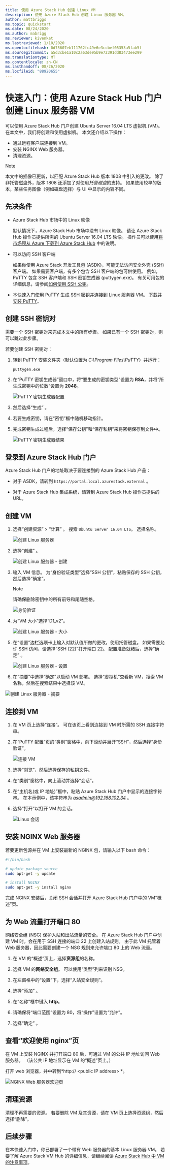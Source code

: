 ```yaml
---
title: 使用 Azure Stack Hub 创建 Linux VM
description: 使用 Azure Stack Hub 创建 Linux 服务器 VM。
author: mattbriggs
ms.topic: quickstart
ms.date: 08/24/2020
ms.author: mabrigg
ms.reviewer: kivenkat
ms.lastreviewed: 1/10/2020
ms.openlocfilehash: 0d75607eb111762fc49e6e3ccbef05353a5fab5f
ms.sourcegitcommit: a5d3cbe1a10c2a63de95b9e72391dd83473ee299
ms.translationtype: MT
ms.contentlocale: zh-CN
ms.lasthandoff: 08/26/2020
ms.locfileid: "88920655"
---
```

# <a name="quickstart-create-a-linux-server-vm-by-using-the-azure-stack-hub-portal"></a>快速入门：使用 Azure Stack Hub 门户创建 Linux 服务器 VM

可以使用 Azure Stack Hub 门户创建 Ubuntu Server 16.04 LTS 虚拟机 (VM)。 在本文中，我们将创建和使用虚拟机。 本文还介绍以下操作：

* 通过远程客户端连接到 VM。
* 安装 NGINX Web 服务器。
* 清理资源。

> [!NOTE]  
> 本文中的插像已更新，以匹配 Azure Stack Hub 版本 1808 中引入的更改。 除了非托管磁盘外，版本 1808 还添加了对使用*托管磁盘*的支持。 如果使用较早的版本，某些任务图像（例如磁盘选择）与 UI 中显示的内容不同。  

## <a name="prerequisites"></a>先决条件

* Azure Stack Hub 市场中的 Linux 映像

   默认情况下，Azure Stack Hub 市场中没有 Linux 映像。 请让 Azure Stack Hub 操作员提供所需的 Ubuntu Server 16.04 LTS 映像。 操作员可以使用[将市场项从 Azure 下载到 Azure Stack Hub](../operator/azure-stack-download-azure-marketplace-item.md) 中的说明。

* 可以访问 SSH 客户端

   如果你使用 Azure Stack 开发工具包 (ASDK)，可能无法访问安全外壳 (SSH) 客户端。 如果需要客户端，有多个包含 SSH 客户端的包可供使用。 例如，PuTTY 包含 SSH 客户端和 SSH 密钥生成器 (puttygen.exe)。 有关可用包的详细信息，请参阅[如何使用 SSH 公钥](azure-stack-dev-start-howto-ssh-public-key.md)。

* 本快速入门使用 PuTTY 生成 SSH 密钥并连接到 Linux 服务器 VM。 [下载并安装 PuTTY](https://www.putty.org)。

## <a name="create-an-ssh-key-pair"></a>创建 SSH 密钥对

需要一个 SSH 密钥对来完成本文中的所有步骤。 如果已有一个 SSH 密钥对，则可以跳过此步骤。

若要创建 SSH 密钥对：

1. 转到 PuTTY 安装文件夹（默认位置为 *C:\Program Files\PuTTY*）并运行：

    `puttygen.exe`

1. 在“PuTTY 密钥生成器”窗口中，将“要生成的密钥类型”设置为 **RSA**，并将“所生成密钥中的位数”设置为 **2048**。   

   ![PuTTY 密钥生成器配置](media/azure-stack-quick-linux-portal/Putty01a.png)

1. 然后选择“生成”  。

1. 若要生成密钥，请在“密钥”框中随机移动指针。 

1. 完成密钥生成过程后，选择“保存公钥”和“保存私钥”来将密钥保存到文件中。  

   ![PuTTY 密钥生成器结果](media/azure-stack-quick-linux-portal/Putty02a.png)

## <a name="sign-in-to-the-azure-stack-hub-portal"></a>登录到 Azure Stack Hub 门户

Azure Stack Hub 门户的地址取决于要连接到的 Azure Stack Hub 产品：

* 对于 ASDK，请转到 `https://portal.local.azurestack.external` 。

* 对于 Azure Stack Hub 集成系统，请转到 Azure Stack Hub 操作员提供的 URL。

## <a name="create-the-vm"></a>创建 VM

1. 选择“创建资源”   > “计算”  。 搜索 `Ubuntu Server 16.04 LTS`。 选择名称。

   ![创建 Linux 服务器](media/azure-stack-quick-linux-portal/image1.png)

1. 选择“创建”  。

   ![创建 Linux 服务器 - 创建](media/azure-stack-quick-linux-portal/image2.png)

1. 输入 VM 信息。 为“身份验证类型”选择“SSH 公钥”，粘贴保存的 SSH 公钥，然后选择“确定”。  

    > [!NOTE]  
    > 请确保删除密钥中的所有前导和尾随空格。

   ![身份验证](media/azure-stack-quick-linux-portal/image3.png)

1. 为“VM 大小”选择“D1_v2”。 

   ![创建 Linux 服务器 - 大小](media/azure-stack-quick-linux-portal/image4.png)

1. 在“设置”边栏选项卡上输入对默认值所做的更改，使用托管磁盘。  如果需要允许 SSH 访问，请选择“SSH (22)”打开端口 22。  配置准备就绪后，选择“确定”  。

   ![创建 Linux 服务器 - 设置](media/azure-stack-quick-linux-portal/image5.png)

1. 在“摘要”中选择“确定”以启动 VM 部署。  选择“虚拟机”查看新 VM，搜索 VM 名称，然后在搜索结果中选择该 VM。 

![创建 Linux 服务器 - 摘要](media/azure-stack-quick-linux-portal/image5.png)

## <a name="connect-to-the-vm"></a>连接到 VM

1. 在 VM 页上选择“连接”。  可在该页上看到连接到 VM 时所需的 SSH 连接字符串。 

1. 在“PuTTY 配置”页的“类别”窗格中，向下滚动并展开“SSH”，然后选择“身份验证”。     

   ![连接 VM](media/azure-stack-quick-linux-portal/putty03a.png)

1. 选择“浏览”，然后选择保存的私钥文件。 

1. 在“类别”窗格中，向上滚动并选择“会话”。  

1. 在“主机名(或 IP 地址)”框中，粘贴 Azure Stack Hub 门户中显示的连接字符串。  在本示例中，该字符串为 *asadmin@192.168.102.34* 。

1. 选择“打开”以打开 VM 的会话。 

   ![Linux 会话](media/azure-stack-quick-linux-portal/Putty05a.png)

## <a name="install-the-nginx-web-server"></a>安装 NGINX Web 服务器

若要更新包源并在 VM 上安装最新的 NGINX 包，请输入以下 bash 命令：

```bash
#!/bin/bash

# update package source
sudo apt-get -y update

# install NGINX
sudo apt-get -y install nginx
```

完成 NGINX 安装后，关闭 SSH 会话并打开 Azure Stack Hub 门户中的 VM“概述”页。 

## <a name="open-port-80-for-web-traffic"></a>为 Web 流量打开端口 80

网络安全组 (NSG) 保护入站和出站流量的安全。 在 Azure Stack Hub 门户中创建 VM 时，会在用于 SSH 连接的端口 22 上创建入站规则。 由于此 VM 托管着 Web 服务器，因此需要创建一个 NSG 规则来允许端口 80 上的 Web 流量。

1. 在 VM 的“概述”页上，选择**资源组**的名称。 

1. 选择 VM 的**网络安全组**。 可以使用“类型”列来识别 NSG。 

1. 在左窗格中的“设置”下，选择“入站安全规则”。  

1. 选择“添加”   。

1. 在“名称”框中键入 **http**。  

1. 请确保将“端口范围”设置为 80，将“操作”设置为“允许”。   

1. 选择“确定”  。

## <a name="view-the-welcome-to-nginx-page"></a>查看“欢迎使用 nginx”页

在 VM 上安装 NGINX 并打开端口 80 后，可通过 VM 的公共 IP 地址访问 Web 服务器。 （该公共 IP 地址显示在 VM 的“概述”页上。） 

打开 web 浏览器，并中转到*http:// \<public IP address> *。

![NGINX Web 服务器欢迎页](media/azure-stack-quick-linux-portal/linux-05a.png)

## <a name="clean-up-resources"></a>清理资源

清理不再需要的资源。 若要删除 VM 及其资源，请在 VM 页上选择资源组，然后选择“删除”。 

## <a name="next-steps"></a>后续步骤

在本快速入门中，你已部署了一个带有 Web 服务器的基本 Linux 服务器 VM。 若要了解 Azure Stack VM Hub 的详细信息，请继续阅读 [Azure Stack Hub 中 VM 的注意事项](azure-stack-vm-considerations.md)。
